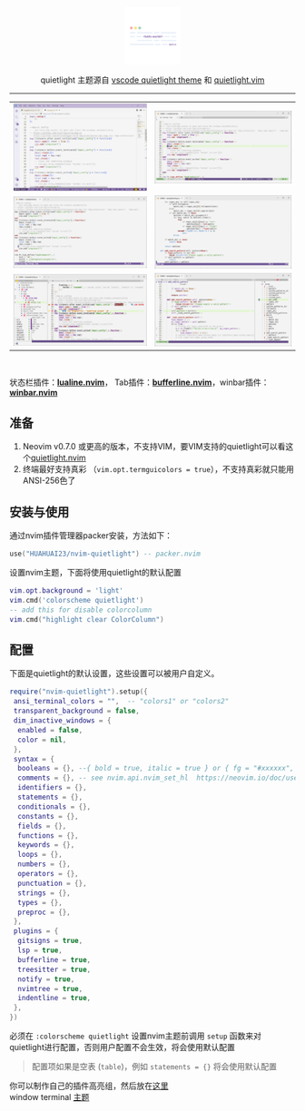 <section align="center">
  <img src="./stuff/giphy.gif" width="100"/>
  <br>
  <p>quietlight 主题源自 <a href="https://github.com/microsoft/vscode/blob/main/extensions/theme-quietlight/themes/quietlight-color-theme.json">vscode quietlight theme</a> 和 <a href="https://github.com/aonemd/quietlight.vim">quietlight.vim</a>
  </p>
  <hr>
</section>

<table align="center">
  <tr>
    <td>
      <img width="767" alt="Lua" src="./stuff/1.png">
    </td>
    <td>
      <img width="767" alt="Python" src="./stuff/2.png">
    </td>
  </tr>
  <tr>
    <td>
      <img width="767" alt="nvim-tree" src="./stuff/3.png">
    </td>
    <td>
      <img width="767" alt="telescope.nvim" src="./stuff/4.png">
    </td>
  </tr>
   <tr>
    <td>
      <img width="767" alt="nvim-cmp" src="./stuff/5.png">
    </td>
    <td>
      <img width="787" alt="Transparent background" src="./stuff/6.png">
    </td>
  </tr>
</table>
<br>

状态栏插件：[**lualine.nvim**](https://github.com/nvim-lualine/lualine.nvim)， Tab插件：[**bufferline.nvim**](https://github.com/akinsho/bufferline.nvim)，winbar插件：[**winbar.nvim**](https://github.com/fgheng/winbar.nvim)

## 准备

1. Neovim v0.7.0 或更高的版本，不支持VIM，要VIM支持的quietlight可以看这个[quietlight.nvim](https://github.com/aonemd/quietlight.vim)
2. 终端最好支持真彩 （`vim.opt.termguicolors = true`），不支持真彩就只能用 ANSI-256色了

## 安装与使用

通过nvim插件管理器packer安装，方法如下：

```lua
use("HUAHUAI23/nvim-quietlight") -- packer.nvim
```

设置nvim主题，下面将使用quietlight的默认配置

```lua
vim.opt.background = 'light'
vim.cmd('colorscheme quietlight')
-- add this for disable colorcolumn
vim.cmd("highlight clear ColorColumn")
```

## 配置

下面是quietlight的默认设置，这些设置可以被用户自定义。

```lua
require("nvim-quietlight").setup({
 ansi_terminal_colors = "",  -- "colors1" or "colors2"
 transparent_background = false,
 dim_inactive_windows = {
  enabled = false,
  color = nil,
 },
 syntax = {
  booleans = {}, --{ bold = true, italic = true } or { fg = "#xxxxxx", bg="#xxxxxx" }
  comments = {}, -- see nvim.api.nvim_set_hl  https://neovim.io/doc/user/api.html
  identifiers = {},
  statements = {},
  conditionals = {},
  constants = {},
  fields = {},
  functions = {},
  keywords = {},
  loops = {},
  numbers = {},
  operators = {},
  punctuation = {},
  strings = {},
  types = {},
  preproc = {},
 },
 plugins = {
  gitsigns = true,
  lsp = true,
  bufferline = true,
  treesitter = true,
  notify = true,
  nvimtree = true,
  indentline = true,
 },
})
```

必须在 `:colorscheme quietlight` 设置nvim主题前调用 `setup` 函数来对quietlight进行配置，否则用户配置不会生效，将会使用默认配置

> 配置项如果是空表 (`table`)，例如 `statements = {}` 将会使用默认配置

你可以制作自己的插件高亮组，然后放在[这里](https://github.com/HUAHUAI23/nvim-quietlight/tree/main/lua/nvim-quietlight/hl_group/plugins)  
window terminal [主题](./extras/terminal/theme.json)

